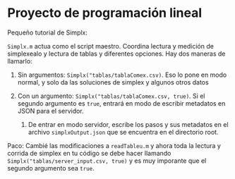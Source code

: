 # Proyecto de programación lineal

Pequeño tutorial de Simplx:

`Simplx.m` actua como el script maestro. Coordina lectura y medición de simplexealo y lectura de tablas y diferentes opciones. Hay dos maneras de llamarlo:

1. Sin argumentos: `Simplx("tablas/tablaComex.csv)`. Eso lo pone en modo normal, y solo da las soluciones de simplex y algunos otros datos

2. Con un argumento: `Simplx("tablas/tablaComex.csv, true)`. Si el segundo argumento es `true`, entrará en modo de escribir metadatos en JSON para el servidor.
    1. De entrar en modo servidor, escribe los pasos y sus metadatos en el archivo `simplxOutput.json` que se encuentra en el directorio root.

Paco: Cambié las modificaciones a `readTableu.m` y ahora toda la lectura y corrida de simplex en tu código se debe hacer llamando  `Simplx("tablas/server_input.csv, true)` y es muy imporante que el segundo argumento sea `true`.
